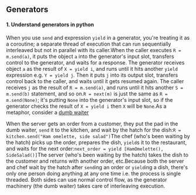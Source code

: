 ## Generators

#### 1. Understand generators in python

When you use `send` and expression `yield` in a generator, you're treating it as a coroutine; a separate thread of execution that can run sequentially interleaved but not in parallel with its caller.When the caller executes `R = m.send(a)`, it puts the object `a` into the generator's input slot, transfers control to the generator, and waits for a response. The generator receives object `a` as the result of `X = yield i`, and runs until it hits another `yield` expression e.g. `Y = yield j`. Then it puts `j` into its output slot, transfers control back to the caller, and waits until it gets resumed again. The caller receives `j` as the result of `R = m.send(a)`, and runs until it hits another `S = m.send(b)` statement, and so on.`R = next(m)` is just the same as `R = m.send(None)`; it's putting `None` into the generator's input slot, so if the generator checks the result of `X = yield i` then `X` will be `None`.As a metaphor, consider a [dumb waiter](http://www.flickr.com/photos/duncan/7458208/)



When the server gets an order from a customer, they put the pad in the dumb waiter, `send` it to the kitchen, and wait by the hatch for the dish:`R = kitchen.send("Ham omelette, side salad")`The chef (who's been waiting by the hatch) picks up the order, prepares the dish, `yield`s it to the restaurant, and waits for the next order:`next_order = yield [HamOmelette(), SideSalad()]`The server (who's been waiting by the hatch) takes the dish to the customer and returns with another order, etc.Because both the server and chef wait by the hatch after `send`ing an order or `yield`ing a dish, there's only one person doing anything at any one time i.e. the process is single threaded. Both sides can use normal control flow, as the generator machinery (the dumb waiter) takes care of interleaving execution.

